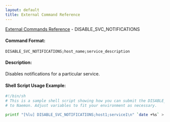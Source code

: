 ```yaml
---
layout: default
title: External Command Reference
---
```


<!--
************************************************
* AUTO GENERATED PAGE - USE ./update SCRIPT
************************************************
-->

<span class="glyphicon glyphicon-arrow-up"></span><a href="index.html"> External Commands Reference</a> - DISABLE_SVC_NOTIFICATIONS<br>


#### Command Format:

`DISABLE_SVC_NOTIFICATIONS;host_name;service_description`

#### Description:

Disables notifications for a particular service.

#### Shell Script Usage Example:

```sh
#!/bin/sh
# This is a sample shell script showing how you can submit the DISABLE_SVC_NOTIFICATIONS command
# to Naemon. Adjust variables to fit your environment as necessary.

printf "[%lu] DISABLE_SVC_NOTIFICATIONS;host1;service1\n" `date +%s` > /var/lib/naemon/naemon.cmd
```



